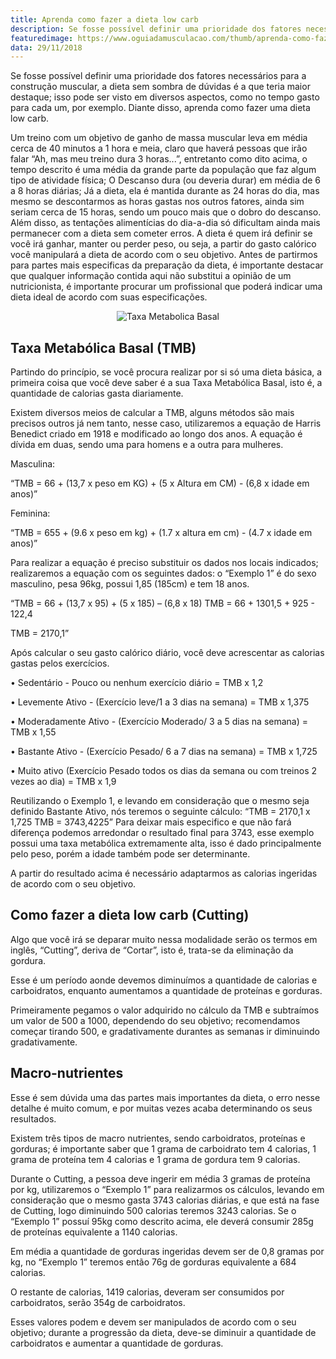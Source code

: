 ```yaml
---
title: Aprenda como fazer a dieta low carb
description: Se fosse possível definir uma prioridade dos fatores necessários para a construção muscular, a dieta sem sombra de dúvidas é a que teria maior destaque; Sabendo disso, aprenda como fazer uma dieta low carb.
featuredimage: https://www.oguiadamusculacao.com/thumb/aprenda-como-fazer-a-dieta-low-carb.png
data: 29/11/2018
---
```

<p>Se fosse possível definir uma prioridade dos fatores necessários para a construção muscular, a dieta sem sombra de dúvidas é a que teria maior destaque; isso pode ser visto em diversos aspectos, como no tempo gasto para cada um, por exemplo. Diante disso, aprenda como fazer uma dieta low carb.</p>
<p>Um treino com um objetivo de ganho de massa muscular leva em média cerca de 40 minutos a 1 hora e meia, claro que haverá pessoas que irão falar “Ah, mas meu treino dura 3 horas...”, entretanto como dito acima, o tempo descrito é uma média da grande parte da população que faz algum tipo de atividade física; O Descanso dura (ou deveria durar) em média de 6 a 8 horas diárias; Já a dieta, ela é mantida durante as 24 horas do dia, mas mesmo se descontarmos as horas gastas nos outros fatores, ainda sim seriam cerca de 15 horas, sendo um pouco mais que o dobro do descanso. Além disso, as tentações alimentícias do dia-a-dia só dificultam ainda mais permanecer com a dieta sem cometer erros. A dieta é quem irá definir se você irá ganhar, manter ou perder peso, ou seja, a partir do gasto calórico você manipulará a dieta de acordo com o seu objetivo. Antes de partirmos para partes mais especificas da preparação da dieta, é importante destacar que qualquer informação contida aqui não substitui a opinião de um nutricionista, é importante procurar um profissional que poderá indicar uma dieta ideal de acordo com suas especificações.</p>
<center><img class="post-image" src="https://i.imgur.com/cQAcFaN.png" alt="Taxa Metabolica Basal"/></center>
<h2>Taxa Metabólica Basal (TMB) </h2>
<p>Partindo do princípio, se você procura realizar por si só uma dieta básica, a primeira coisa que você deve saber é a sua Taxa Metabólica Basal, isto é, a quantidade de calorias gasta diariamente. </p>
<p>Existem diversos meios de calcular a TMB, alguns métodos são mais precisos outros já nem tanto, nesse caso, utilizaremos a equação de Harris Benedict criado em 1918 e modificado ao longo dos anos. A equação é dívida em duas, sendo uma para homens e a outra para mulheres.</p>
<p>Masculina: </p>
<p>“TMB = 66 + (13,7 x peso em KG) + (5 x Altura em CM) - (6,8 x idade em anos)” </p>
<p>Feminina: </p>
<p>“TMB = 655 + (9.6 x peso em kg) + (1.7 x altura em cm) - (4.7 x idade em anos)”</p>
<p>Para realizar a equação é preciso substituir os dados nos locais indicados; realizaremos a equação com os seguintes dados: o “Exemplo 1” é do sexo masculino, pesa 96kg, possui 1,85 (185cm) e tem 18 anos.</p>
<p>“TMB = 66 + (13,7 x 95) + (5 x 185) – (6,8 x 18) TMB = 66 + 1301,5 + 925 - 122,4 </p>
<p>TMB = 2170,1”</p>
<p>Após calcular o seu gasto calórico diário, você deve acrescentar as calorias gastas pelos exercícios.</p>
<p>• Sedentário - Pouco ou nenhum exercício diário = TMB x 1,2 </p>
<p>• Levemente Ativo - (Exercício leve/1 a 3 dias na semana) = TMB x 1,375 </p>
<p>• Moderadamente Ativo - (Exercício Moderado/ 3 a 5 dias na semana) = TMB x 1,55 </p>
<p>• Bastante Ativo - (Exercício Pesado/ 6 a 7 dias na semana) = TMB x 1,725 </p>
<p>• Muito ativo (Exercício Pesado todos os dias da semana ou com treinos 2 vezes ao dia) = TMB x 1,9</p>
<p>Reutilizando o Exemplo 1, e levando em consideração que o mesmo seja definido Bastante Ativo, nós teremos o seguinte cálculo: “TMB = 2170,1 x 1,725 TMB = 3743,4225” Para deixar mais especifico e que não fará diferença podemos arredondar o resultado final para 3743, esse exemplo possui uma taxa metabólica extremamente alta, isso é dado principalmente pelo peso, porém a idade também pode ser determinante.</p>
<p>A partir do resultado acima é necessário adaptarmos as calorias ingeridas de acordo com o seu objetivo.</p>
<div>
<script async src="//pagead2.googlesyndication.com/pagead/js/adsbygoogle.js"></script>
<!-- Anuncio no texto -->
<ins class="adsbygoogle"
     style="display:block"
     data-ad-client="ca-pub-2816982644079927"
     data-ad-slot="6125590388"
     data-ad-format="auto"
     data-full-width-responsive="true"></ins>
<script>
(adsbygoogle = window.adsbygoogle || []).push({});
</script></div>
<h2>Como fazer a dieta low carb (Cutting)</h2>
<p>Algo que você irá se deparar muito nessa modalidade serão os termos em inglês, “Cutting”, deriva de “Cortar”, isto é, trata-se da eliminação da gordura.</p>
<p>Esse é um período aonde devemos diminuímos a quantidade de calorias e carboidratos, enquanto aumentamos a quantidade de proteínas e gorduras.</p>
<p>Primeiramente pegamos o valor adquirido no cálculo da TMB e subtraímos um valor de 500 a 1000, dependendo do seu objetivo; recomendamos começar tirando 500, e gradativamente durantes as semanas ir diminuindo gradativamente.</p>
<h2>Macro-nutrientes</h2>
<p>Esse é sem dúvida uma das partes mais importantes da dieta, o erro nesse detalhe é muito comum, e por muitas vezes acaba determinando os seus resultados. </p>
<p>Existem três tipos de macro nutrientes, sendo carboidratos, proteínas e gorduras; é importante saber que 1 grama de carboidrato tem 4 calorias, 1 grama de proteína tem 4 calorias e 1 grama de gordura tem 9 calorias. </p>
<p>Durante o Cutting, a pessoa deve ingerir em média 3 gramas de proteína por kg, utilizaremos o “Exemplo 1” para realizarmos os cálculos, levando em consideração que o mesmo gasta 3743 calorias diárias, e que está na fase de Cutting, logo diminuindo 500 calorias teremos 3243 calorias. Se o “Exemplo 1” possuí 95kg como descrito acima, ele deverá consumir 285g de proteínas equivalente a 1140 calorias.</p>
<p>Em média a quantidade de gorduras ingeridas devem ser de 0,8 gramas por kg, no “Exemplo 1” teremos então 76g de gorduras equivalente a 684 calorias. </p>
<p>O restante de calorias, 1419 calorias, deveram ser consumidos por carboidratos, serão 354g de carboidratos. </p>
<p>Esses valores podem e devem ser manipulados de acordo com o seu objetivo; durante a progressão da dieta, deve-se diminuir a quantidade de carboidratos e aumentar a quantidade de gorduras.</p>
